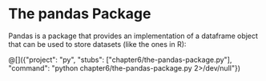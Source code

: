 # The pandas Package

Pandas is a package that provides an implementation of a dataframe object that
can be used to store datasets (like the ones in R):

@[]({"project": "py", "stubs": ["chapter6/the-pandas-package.py"], "command": "python chapter6/the-pandas-package.py 2>/dev/null"})
